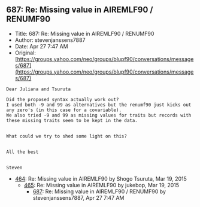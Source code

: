 ## 687: Re: Missing value in AIREMLF90 / RENUMF90

- Title: 687: Re: Missing value in AIREMLF90 / RENUMF90
- Author: stevenjanssens7887
- Date: Apr 27 7:47 AM
- Original: [https://groups.yahoo.com/neo/groups/blupf90/conversations/messages/687](https://groups.yahoo.com/neo/groups/blupf90/conversations/messages/687)

```
Dear Juliana and Tsuruta

Did the proposed syntax actually work out?
I used both -9 and 99 as alternatives but the renumf90 just kicks out any zero's (in this case for a covariable).
We also tried -9 and 99 as missing values for traits but records with these missing traits seem to be kept in the data.


What could we try to shed some light on this?


All the best


Steven

```

- [464](0464.md): Re: Missing value in AIREMLF90 by Shogo Tsuruta, Mar 19, 2015
    - [465](0465.md): Re: Missing value in AIREMLF90 by jukebop, Mar 19, 2015
        - [687](0687.md): Re: Missing value in AIREMLF90 / RENUMF90 by stevenjanssens7887, Apr 27 7:47 AM
